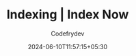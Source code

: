---
title: "Indexing | Index Now"
author: "Codefrydev"
weight: 100
date: 2024-06-10T11:57:15+05:30 
description: "Guide of How to use Indexnow Using Code"  
keywords: [ "NET", "codefrydev", "C sharp", "CFD", "Index","IndexNow","indexing","Google Index","SEO","Bing Index"]
hideMeta: true
---